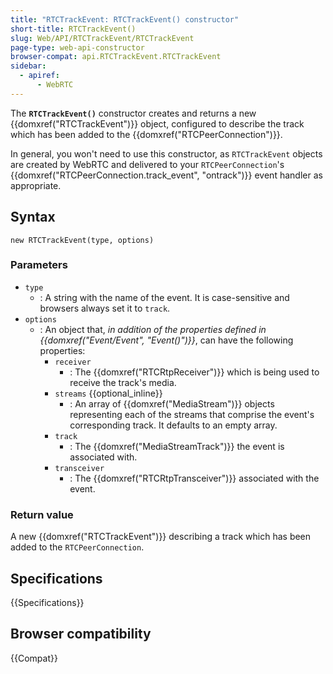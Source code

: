 ```yaml
---
title: "RTCTrackEvent: RTCTrackEvent() constructor"
short-title: RTCTrackEvent()
slug: Web/API/RTCTrackEvent/RTCTrackEvent
page-type: web-api-constructor
browser-compat: api.RTCTrackEvent.RTCTrackEvent
sidebar:
  - apiref:
      - WebRTC
---
```


The **`RTCTrackEvent()`** constructor creates and returns a new {{domxref("RTCTrackEvent")}} object,
configured to describe the track which has been added to the {{domxref("RTCPeerConnection")}}.

In general, you won't need to use this constructor, as `RTCTrackEvent`
objects are created by WebRTC and delivered to your `RTCPeerConnection`'s
{{domxref("RTCPeerConnection.track_event", "ontrack")}} event handler as appropriate.

## Syntax

```js-nolint
new RTCTrackEvent(type, options)
```

### Parameters

- `type`
  - : A string with the name of the event.
    It is case-sensitive and browsers always set it to `track`.
- `options`
  - : An object that, _in addition of the properties defined in {{domxref("Event/Event", "Event()")}}_, can have the following properties:
    - `receiver`
      - : The {{domxref("RTCRtpReceiver")}} which is being used to receive the track's media.
    - `streams` {{optional_inline}}
      - : An array of {{domxref("MediaStream")}} objects representing each of the streams that comprise the event's corresponding track.
        It defaults to an empty array.
    - `track`
      - : The {{domxref("MediaStreamTrack")}} the event is associated with.
    - `transceiver`
      - : The {{domxref("RTCRtpTransceiver")}} associated with the event.

### Return value

A new {{domxref("RTCTrackEvent")}} describing a track which has been added to the
`RTCPeerConnection`.

## Specifications

{{Specifications}}

## Browser compatibility

{{Compat}}
